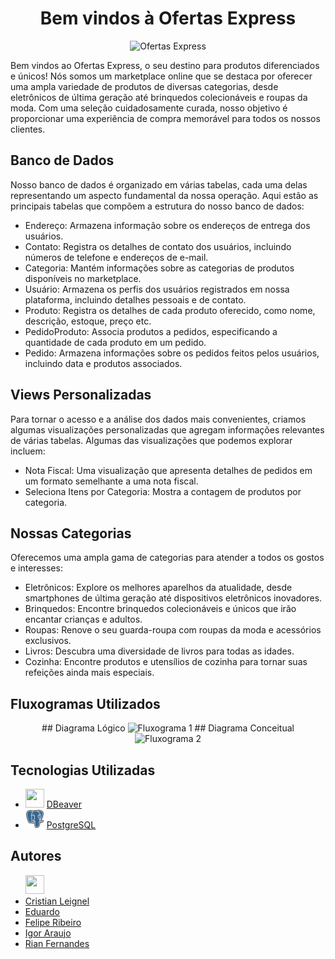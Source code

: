 <!DOCTYPE html>
<html>


<body>
  <h1 align="center">Bem vindos à Ofertas Express</h1>
  <div align="center">
    <img src="https://github.com/leignel/BancoDeDadosGrupo/assets/141193350/66ab258b-5bba-4e2a-9e6e-5eec2759cc4f"alt="Ofertas Express">
  </div>

  <p>Bem vindos ao Ofertas Express, o seu destino para produtos diferenciados e únicos! Nós somos um marketplace
    online que se destaca por oferecer uma ampla variedade de produtos de diversas categorias, desde eletrônicos de
    última geração até brinquedos colecionáveis e roupas da moda. Com uma seleção cuidadosamente curada, nosso objetivo
    é proporcionar uma experiência de compra memorável para todos os nossos clientes.</p>

  <h2>Banco de Dados</h2>
  <p>Nosso banco de dados é organizado em várias tabelas, cada uma delas representando um aspecto fundamental da nossa
    operação. Aqui estão as principais tabelas que compõem a estrutura do nosso banco de dados:</p>
  <ul>
    <li>Endereço: Armazena informação sobre os endereços de entrega dos usuários.</li>
    <li>Contato: Registra os detalhes de contato dos usuários, incluindo números de telefone e endereços de e-mail.</li>
    <li>Categoria: Mantém informações sobre as categorias de produtos disponíveis no marketplace.</li>
    <li>Usuário: Armazena os perfis dos usuários registrados em nossa plataforma, incluindo detalhes pessoais e de
      contato.</li>
    <li>Produto: Registra os detalhes de cada produto oferecido, como nome, descrição, estoque, preço etc.</li>
    <li>PedidoProduto: Associa produtos a pedidos, especificando a quantidade de cada produto em um pedido.</li>
    <li>Pedido: Armazena informações sobre os pedidos feitos pelos usuários, incluindo data e produtos associados.</li>
  </ul>

  <h2>Views Personalizadas</h2>
  <p>Para tornar o acesso e a análise dos dados mais convenientes, criamos algumas visualizações personalizadas que
    agregam informações relevantes de várias tabelas. Algumas das visualizações que podemos explorar incluem:</p>
  <ul>
    <li>Nota Fiscal: Uma visualização que apresenta detalhes de pedidos em um formato semelhante a uma nota fiscal.</li>
    <li>Seleciona Itens por Categoria: Mostra a contagem de produtos por categoria.</li>
  </ul>

  <h2>Nossas Categorias</h2>
  <p>Oferecemos uma ampla gama de categorias para atender a todos os gostos e interesses:</p>
  <ul>
    <li>Eletrônicos: Explore os melhores aparelhos da atualidade, desde smartphones de última geração até dispositivos
      eletrônicos inovadores.</li>
    <li>Brinquedos: Encontre brinquedos colecionáveis e únicos que irão encantar crianças e adultos.</li>
    <li>Roupas: Renove o seu guarda-roupa com roupas da moda e acessórios exclusivos.</li>
    <li>Livros: Descubra uma diversidade de livros para todas as idades.</li>
    <li>Cozinha: Encontre produtos e utensílios de cozinha para tornar suas refeições ainda mais especiais.</li>
  </ul>

  <h2>Fluxogramas Utilizados</h2>
  <div align="center">
  ## Diagrama Lógico  
  <img src="https://github.com/leignel/BancoDeDadosGrupo/assets/141193350/3ae15531-eb6a-4a69-987d-dd43c01b42ce" alt="Fluxograma 1">
  ## Diagrama Conceitual
  <img src="https://github.com/leignel/BancoDeDadosGrupo/assets/141193350/2bd3d77f-ebe4-4eda-863f-7ebb90bd21ce" alt="Fluxograma 2">
  </div>

  <h2>Tecnologias Utilizadas</h2>
  <ul>
    <li><img src="https://github.com/leignel/BancoDeDadosGrupo/assets/141193350/f60bf265-ba1c-4c83-8a68-e197fe5a3d07"height="30" width="30"> <a href="https://dbeaver.io/">DBeaver</a></li>
    <li><img src="https://github.com/leignel/BancoDeDadosGrupo/blob/main/Imagens/262071940-39040170-4fb3-4955-b438-58cde5253262.png"height="30" width="30"> <a href="https://www.enterprisedb.com/downloads/postgres-postgresql-downloads">PostgreSQL</a>
    </li>
  </ul>

  <h2>Autores</h2>
  <ul>
    <img
        src="https://cdn.discordapp.com/attachments/1135262336819679372/1140675577733464254/github-logo-git-hub-icon-with-text-on-white-and-black-background-free-vector_2-removebg-preview.png"
        height="30" width="30"> 
    <li><a href="https://github.com/leignel">Cristian Leignel</a></li>
    <li><a href="https://github.com/eduardocs90">Eduardo</a></li>
    <li><a href="https://github.com/philippusv">Felipe Ribeiro</a></li>
    <li><a href="https://github.com/philippusv">Igor Araujo</a></li>
    <li><a href="https://github.com/Rian-Fernandes">Rian Fernandes</a></li>
  </ul>
</body>

</html>
